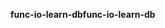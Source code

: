 <span data-ttu-id="daebb-101">**func-io-learn-db**</span><span class="sxs-lookup"><span data-stu-id="daebb-101">**func-io-learn-db**</span></span>
